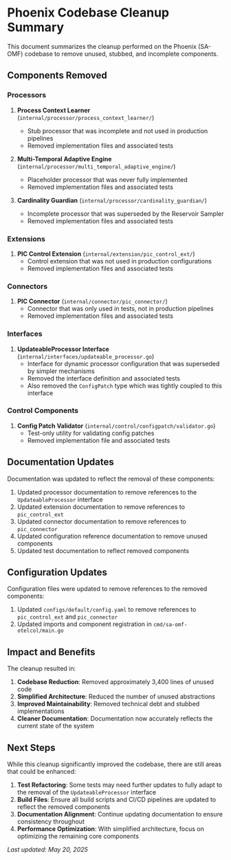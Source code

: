 # Phoenix Codebase Cleanup Summary

This document summarizes the cleanup performed on the Phoenix (SA-OMF) codebase to remove unused, stubbed, and incomplete components.

## Components Removed

### Processors

1. **Process Context Learner** (`internal/processor/process_context_learner/`)
   - Stub processor that was incomplete and not used in production pipelines
   - Removed implementation files and associated tests

2. **Multi-Temporal Adaptive Engine** (`internal/processor/multi_temporal_adaptive_engine/`)
   - Placeholder processor that was never fully implemented
   - Removed implementation files and associated tests

3. **Cardinality Guardian** (`internal/processor/cardinality_guardian/`)
   - Incomplete processor that was superseded by the Reservoir Sampler
   - Removed implementation files and associated tests

### Extensions

1. **PIC Control Extension** (`internal/extension/pic_control_ext/`)
   - Control extension that was not used in production configurations
   - Removed implementation files and associated tests

### Connectors

1. **PIC Connector** (`internal/connector/pic_connector/`)
   - Connector that was only used in tests, not in production pipelines
   - Removed implementation files and associated tests

### Interfaces

1. **UpdateableProcessor Interface** (`internal/interfaces/updateable_processor.go`)
   - Interface for dynamic processor configuration that was superseded by simpler mechanisms
   - Removed the interface definition and associated tests
   - Also removed the `ConfigPatch` type which was tightly coupled to this interface

### Control Components

1. **Config Patch Validator** (`internal/control/configpatch/validator.go`)
   - Test-only utility for validating config patches
   - Removed implementation file and associated tests

## Documentation Updates

Documentation was updated to reflect the removal of these components:

1. Updated processor documentation to remove references to the `UpdateableProcessor` interface
2. Updated extension documentation to remove references to `pic_control_ext`
3. Updated connector documentation to remove references to `pic_connector`
4. Updated configuration reference documentation to remove unused components
5. Updated test documentation to reflect removed components

## Configuration Updates

Configuration files were updated to remove references to the removed components:

1. Updated `configs/default/config.yaml` to remove references to `pic_control_ext` and `pic_connector`
2. Updated imports and component registration in `cmd/sa-omf-otelcol/main.go`

## Impact and Benefits

The cleanup resulted in:

1. **Codebase Reduction**: Removed approximately 3,400 lines of unused code
2. **Simplified Architecture**: Reduced the number of unused abstractions
3. **Improved Maintainability**: Removed technical debt and stubbed implementations
4. **Cleaner Documentation**: Documentation now accurately reflects the current state of the system

## Next Steps

While this cleanup significantly improved the codebase, there are still areas that could be enhanced:

1. **Test Refactoring**: Some tests may need further updates to fully adapt to the removal of the `UpdateableProcessor` interface
2. **Build Files**: Ensure all build scripts and CI/CD pipelines are updated to reflect the removed components
3. **Documentation Alignment**: Continue updating documentation to ensure consistency throughout
4. **Performance Optimization**: With simplified architecture, focus on optimizing the remaining core components

*Last updated: May 20, 2025*
